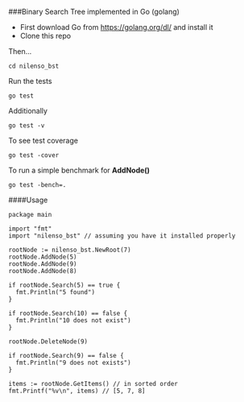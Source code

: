 
###Binary Search Tree implemented in Go (golang)

* First download Go from <https://golang.org/dl/> and install it
* Clone this repo

Then...

```
cd nilenso_bst
```

Run the tests

```
go test
```

Additionally


```
go test -v
```

To see test coverage

```
go test -cover
```

To run a simple benchmark for **AddNode()**

```
go test -bench=.
```

####Usage

```
package main

import "fmt"
import "nilenso_bst" // assuming you have it installed properly

rootNode := nilenso_bst.NewRoot(7)
rootNode.AddNode(5)
rootNode.AddNode(9)
rootNode.AddNode(8)

if rootNode.Search(5) == true {
  fmt.Println("5 found")
}

if rootNode.Search(10) == false {
  fmt.Println("10 does not exist")
}

rootNode.DeleteNode(9)

if rootNode.Search(9) == false {
  fmt.Println("9 does not exists")
}

items := rootNode.GetItems() // in sorted order
fmt.Printf("%v\n", items) // [5, 7, 8]
```
